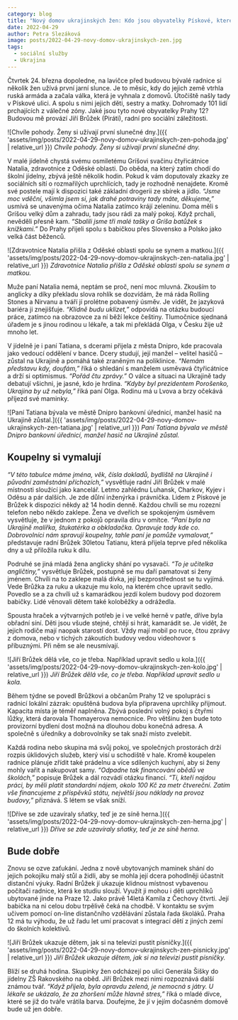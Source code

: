 ```yaml
---
category: blog
title: "Nový domov ukrajinských žen: Kdo jsou obyvatelky Pískové, které vyhnala válka?"
date: 2022-04-29
author: Petra Slezáková
image: posts/2022-04-29-novy-domov-ukrajinskych-zen.jpg
tags:
  - sociální služby
  - Ukrajina
---
```


Čtvrtek 24. března dopoledne, na lavičce před budovou bývalé radnice si několik žen užívá první jarní slunce. Je to měsíc, kdy do jejich země vtrhla ruská armáda a začala válka, která je vyhnala z domovů. Útočiště našly tady v Pískové ulici. A spolu s nimi jejich děti, sestry a matky. Dohromady 101 lidí prchajících z válečné zóny. Jaké jsou tyto nové obyvatelky Prahy 12? Budovou mě provází Jiří Brůžek (Piráti), radní pro sociální záležitosti.

![Chvíle pohody. Ženy si užívají první slunečné dny.]({{ 'assets/img/posts/2022-04-29-novy-domov-ukrajinskych-zen-pohoda.jpg' | relative_url }})
_Chvíle pohody. Ženy si užívají první slunečné dny._

V malé jídelně chystá svému osmiletému Gríšovi svačinu čtyřicátnice Natalia, zdravotnice z Oděské oblasti. Do oběda, na který zatím chodí do školní jídelny, zbývá ještě několik hodin. Pokud k vám doputovaly zkazky ze sociálních sítí o rozmařilých uprchlících, tady je rozhodně nenajdete. Kromě své postele mají k dispozici také základní drogerii ze sbírek a jídlo. _“Jsme moc vděční, všimla jsem si, jak drahé potraviny tady máte, děkujeme,”_ usmívá se unavenýma očima Natalia zatímco krájí zeleninu. Doma měli s Gríšou velký dům a zahradu, tady jsou rádi za malý pokoj. Když prchali, nevěděli přesně kam. _“Sbalili jsme tři malé tašky a Gríša batůžek s knížkami.”_ Do Prahy přijeli spolu s babičkou přes Slovensko a Polsko jako velká část běženců.

![Zdravotnice Natalia přišla z Oděské oblasti spolu se synem a matkou.]({{ 'assets/img/posts/2022-04-29-novy-domov-ukrajinskych-zen-natalia.jpg' | relative_url }})
_Zdravotnice Natalia přišla z Oděské oblasti spolu se synem a matkou._

Muže paní Natalia nemá, neptám se proč, není moc mluvná. Zkouším to anglicky a díky překladu slova rohlík se dozvídám, že má ráda Rolling Stones a Nirvanu a tváří jí prolétne pobavený úsměv. Je vidět, že jazyková bariéra ji znejišťuje. _“Klidně budu uklízet,”_ odpovídá na otázku budoucí práce, zatímco na obrazovce za ní běží lekce češtiny. Tlumočnice sjednaná úřadem je s jinou rodinou u lékaře, a tak mi překládá Olga, v Česku žije už mnoho let.

V jídelně je i paní Tatiana, s dcerami přijela z města Dnipro, kde pracovala jako vedoucí oddělení v bance. Dcery studují, její manžel – velitel hasičů – zůstal na Ukrajině a pomáhá také zraněným na poliklinice. _“Nemám představu kdy, doufám,”_ říká o shledání s manželem usměvavá čtyřicátnice a drží si optimismus. _“Pořád čtu zprávy.”_ O válce a situaci na Ukrajině tady debatují všichni, je jasné, kdo je hrdina. _“Kdyby byl prezidentem Porošenko, Ukrajina by už nebyla,”_ říká paní Olga. Rodinu má u Lvova a brzy očekává příjezd své maminky.

![Paní Tatiana bývala ve městě Dnipro bankovní úřednicí, manžel hasič na Ukrajině zůstal.]({{ 'assets/img/posts/2022-04-29-novy-domov-ukrajinskych-zen-tatiana.jpg' | relative_url }})
_Paní Tatiana bývala ve městě Dnipro bankovní úřednicí, manžel hasič na Ukrajině zůstal._

## Koupelny si vymalují

_“V této tabulce máme jména, věk, čísla dokladů, bydliště na Ukrajině i původní zaměstnání příchozích,”_ vysvětluje radní Jiří Brůžek v malé místnosti sloužící jako kancelář. Letmo zahlédnu Luhansk, Charkov, Kyjev i Oděsu a pár dalších. Je zde důlní inženýrka i právnička. Lidem z Pískové je Brůžek k dispozici někdy až 14 hodin denně. Každou chvíli se mu rozezní telefon nebo někdo zaklepe. Žena ve dveřích se spokojeným úsměvem vysvětluje, že v jednom z pokojů opravila díru v omítce. _“Paní byla na Ukrajině malířka, štukatérka a obkladačka. Opravuje tady kde co. Dobrovolníci nám spravují koupelny, tahle paní je pomůže vymalovat,”_ představuje radní Brůžek 30letou Tatianu, která přijela teprve před několika dny a už přiložila ruku k dílu.

Podruhé se jiná mladá žena anglicky shání po vysavači. _“To je učitelka angličtiny,”_ vysvětluje Brůžek, postupně se mu daří pamatovat si ženy jménem. Chvíli na to zaklepe malá dívka, její bezprostřednost se tu vyjímá. Vede Brůžka za ruku a ukazuje mu kolo, na kterém chce upravit sedlo. Povedlo se a za chvíli už s kamarádkou jezdí kolem budovy pod dozorem babičky. Lidé věnovali dětem také koloběžky a odrážedla.

Spousta hraček a výtvarných potřeb je i ve velké herně v patře, dříve byla obřadní síní. Děti jsou všude stejné, chtějí si hrát, kamarádit se. Je vidět, že jejich rodiče mají naopak starostí dost. Vždy mají mobil po ruce, čtou zprávy z domova, nebo v tichých zákoutích budovy vedou videohovor s příbuznými. Při něm se ale neusmívají.

![Jiří Brůžek dělá vše, co je třeba. Například upravit sedlo u kola.]({{ 'assets/img/posts/2022-04-29-novy-domov-ukrajinskych-zen-kolo.jpg' | relative_url }})
_Jiří Brůžek dělá vše, co je třeba. Například upravit sedlo u kola._

Během týdne se povedl Brůžkovi a občanům Prahy 12 ve spolupráci s radnicí lokální zázrak: opuštěná budova byla připravena uprchlíky přijmout. Kapacita místa je téměř naplněna. Zbývá poslední volný pokoj s čtyřmi lůžky, která darovala Thomayerova nemocnice. Pro většinu žen bude toto provizorní bydlení dost možná na dlouhou dobu konečná adresa. A společně s úředníky a dobrovolníky se tak snaží místo zvelebit.

Každá rodina nebo skupina má svůj pokoj, ve společných prostorách drží rozpis úklidových služeb, který visí u schodiště v hale. Kromě koupelen radnice plánuje zřídit také prádelnu a více sdílených kuchyní, aby si ženy mohly vařit a nakupovat samy. _“Odpadne tak financování obědů ve školách,”_ popisuje Brůžek a dál rozvádí otázku financí. _“Ti, kteří najdou práci, by měli platit standardní nájem, okolo 100 Kč za metr čtvereční. Zatím vše financujeme z příspěvků státu, největší jsou náklady na provoz budovy,”_ přiznává. S létem se však sníží.

![Dříve se zde uzavíraly sňatky, teď je ze síně herna.]({{ 'assets/img/posts/2022-04-29-novy-domov-ukrajinskych-zen-herna.jpg' | relative_url }})
_Dříve se zde uzavíraly sňatky, teď je ze síně herna._

## Bude dobře

Znovu se ozve zaťukání. Jedna z nově ubytovaných maminek shání do jejich pokojíku malý stůl a židli, aby se mohla její dcera pohodlněji účastnit distanční výuky. Radní Brůžek jí ukazuje klidnou místnost vybavenou počítači radnice, která ke studiu slouží. Využít ji mohou i děti uprchlíků ubytované jinde na Praze 12. Jako právě 14letá Kamila z Čechovy čtvrti. Její babička na ni celou dobu trpělivě čeká na chodbě. V kontaktu se svým učivem pomocí on-line distančního vzdělávání zůstala řada školáků. Praha 12 má tu výhodu, že už řadu let umí pracovat s integrací dětí z jiných zemí do školních kolektivů.

![Jiří Brůžek ukazuje dětem, jak si na televizi pustit písničky.]({{ 'assets/img/posts/2022-04-29-novy-domov-ukrajinskych-zen-pisnicky.jpg' | relative_url }})
_Jiří Brůžek ukazuje dětem, jak si na televizi pustit písničky._

Blíží se druhá hodina. Skupinky žen odcházejí po ulici Generála Šišky do jídelny ZŠ Rakovského na oběd. Jiří Brůžek mezi nimi rozpoznává další známou tvář. _“Když přijela, byla opravdu zelená, je nemocná s játry. U lékaře se ukázalo, že za zhoršení může hlavně stres,”_ říká o mladé dívce, které se již do tváře vrátila barva. Doufejme, že jí v jejím dočasném domově bude už jen dobře.

